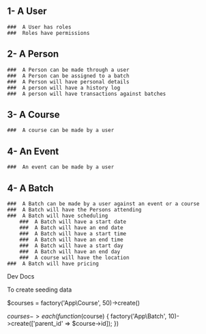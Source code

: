 ## 1- A User
	###  A User has roles
	###  Roles have permissions

## 2- A Person
	###  A Person can be made through a user
	###  A Person can be assigned to a batch
	###  A Person will have personal details
	###  A person will have a history log
	###  A person will have transactions against batches

## 3- A Course
	###  A course can be made by a user

## 4- An Event
	###  An event can be made by a user

## 4- A Batch
	###  A Batch can be made by a user against an event or a course
	###  A Batch will have the Persons attending
	###  A Batch will have scheduling
		###  A Batch will have a start date
		###  A Batch will have an end date
		###  A Batch will have a start time
		###  A Batch will have an end time
		###  A Batch will have a start day
		###  A Batch will have an end day
		###  A course will have the location
	###  A Batch will have pricing


Dev Docs

To create seeding data

$courses = factory('App\Course', 50)->create()

$courses->each(function ($course) { factory('App\Batch', 10)->create(['parent_id' => $course->id]); })